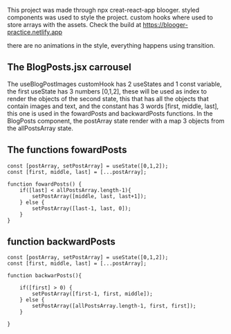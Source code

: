 
This project was made through npx creat-react-app blooger.
styled components was used to style the project.
custom hooks where used to store arrays with the assets.
Check the build at https://blooger-practice.netlify.app  

there are no animations in the style, everything happens using transition.  

The BlogPosts.jsx carrousel
----------------------------
The useBlogPostImages customHook has 2 useStates and 1 const variable, the first useState has 3 numbers [0,1,2], these will be used as index to render the objects of the second state, this that has all the objects that contain images and text, and the constant has 3 words [first, middle, last], this one is used in the fowardPosts and backwardPosts functions. In the BlogPosts component, the postArray state render with a map 3 objects from the allPostsArray state.

The functions fowardPosts
---------------------------
~~~ 
const [postArray, setPostArray] = useState([0,1,2]);
const [first, middle, last] = [...postArray]; 

function fowardPosts() {
    if([last] < allPostsArray.length-1){
        setPostArray([middle, last, last+1]);
    } else {
        setPostArray([last-1, last, 0]);
    }
}
~~~

function backwardPosts
-----------------------------
~~~
const [postArray, setPostArray] = useState([0,1,2]);
const [first, middle, last] = [...postArray]; 

function backwarPosts(){

    if([first] > 0) {
        setPostArray([first-1, first, middle]);
    } else {
        setPostArray([allPostsArray.length-1, first, first]);
    }

}
~~~

